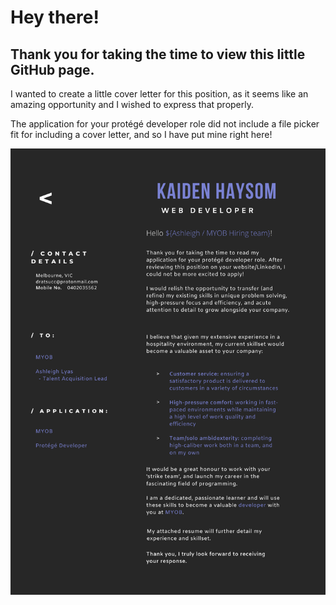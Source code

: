 
# Hey there! 
## Thank you for taking the time to view this little GitHub page. 
I wanted to create a little cover letter for this position, as it seems like an amazing opportunity and I wished to express that properly. 

The application for your protégé developer role did not include a file picker fit for including a cover letter, and so I have put mine right here!
<!-- ###### (Here's a ![PDF version](./MYOB_kaidenH_coverLetter.pdf) for easier viewing too) -->


![MYOB Cover Letter](MYOB_kaidenH_coverLetter.png)
